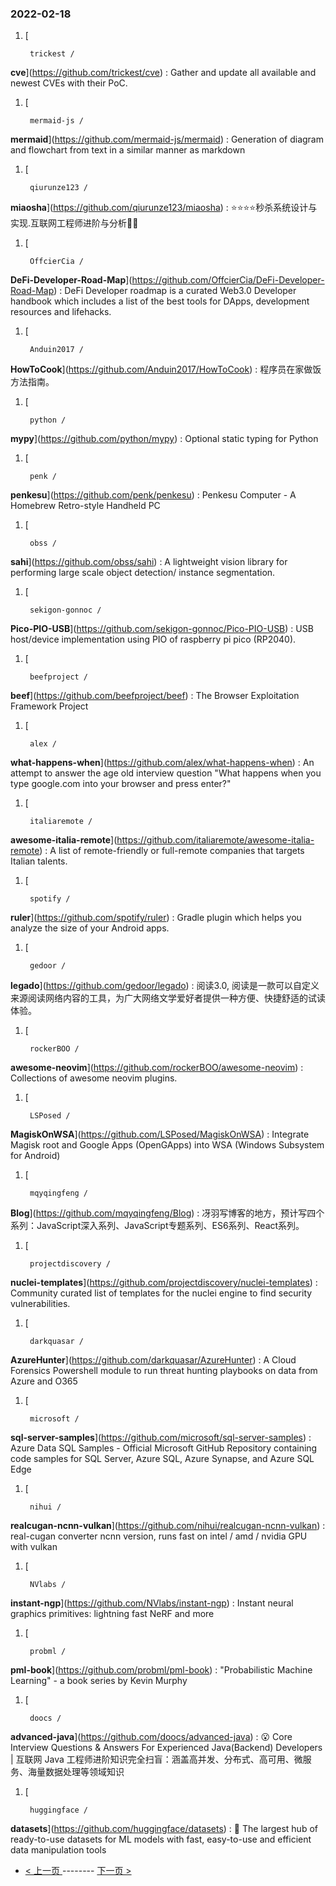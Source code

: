 ### 2022-02-18 
1. [
    

        trickest /
**cve**](https://github.com/trickest/cve) : Gather and update all available and newest CVEs with their PoC.
1. [
    

        mermaid-js /
**mermaid**](https://github.com/mermaid-js/mermaid) : Generation of diagram and flowchart from text in a similar manner as markdown
1. [
    

        qiurunze123 /
**miaosha**](https://github.com/qiurunze123/miaosha) : ⭐⭐⭐⭐秒杀系统设计与实现.互联网工程师进阶与分析🙋🐓
1. [
    

        OffcierCia /
**DeFi-Developer-Road-Map**](https://github.com/OffcierCia/DeFi-Developer-Road-Map) : DeFi Developer roadmap is a curated Web3.0 Developer handbook which includes a list of the best tools for DApps, development resources and lifehacks.
1. [
    

        Anduin2017 /
**HowToCook**](https://github.com/Anduin2017/HowToCook) : 程序员在家做饭方法指南。
1. [
    

        python /
**mypy**](https://github.com/python/mypy) : Optional static typing for Python
1. [
    

        penk /
**penkesu**](https://github.com/penk/penkesu) : Penkesu Computer - A Homebrew Retro-style Handheld PC
1. [
    

        obss /
**sahi**](https://github.com/obss/sahi) : A lightweight vision library for performing large scale object detection/ instance segmentation.
1. [
    

        sekigon-gonnoc /
**Pico-PIO-USB**](https://github.com/sekigon-gonnoc/Pico-PIO-USB) : USB host/device implementation using PIO of raspberry pi pico (RP2040).
1. [
    

        beefproject /
**beef**](https://github.com/beefproject/beef) : The Browser Exploitation Framework Project
1. [
    

        alex /
**what-happens-when**](https://github.com/alex/what-happens-when) : An attempt to answer the age old interview question "What happens when you type google.com into your browser and press enter?"
1. [
    

        italiaremote /
**awesome-italia-remote**](https://github.com/italiaremote/awesome-italia-remote) : A list of remote-friendly or full-remote companies that targets Italian talents.
1. [
    

        spotify /
**ruler**](https://github.com/spotify/ruler) : Gradle plugin which helps you analyze the size of your Android apps.
1. [
    

        gedoor /
**legado**](https://github.com/gedoor/legado) : 阅读3.0, 阅读是一款可以自定义来源阅读网络内容的工具，为广大网络文学爱好者提供一种方便、快捷舒适的试读体验。
1. [
    

        rockerBOO /
**awesome-neovim**](https://github.com/rockerBOO/awesome-neovim) : Collections of awesome neovim plugins.
1. [
    

        LSPosed /
**MagiskOnWSA**](https://github.com/LSPosed/MagiskOnWSA) : Integrate Magisk root and Google Apps (OpenGApps) into WSA (Windows Subsystem for Android)
1. [
    

        mqyqingfeng /
**Blog**](https://github.com/mqyqingfeng/Blog) : 冴羽写博客的地方，预计写四个系列：JavaScript深入系列、JavaScript专题系列、ES6系列、React系列。
1. [
    

        projectdiscovery /
**nuclei-templates**](https://github.com/projectdiscovery/nuclei-templates) : Community curated list of templates for the nuclei engine to find security vulnerabilities.
1. [
    

        darkquasar /
**AzureHunter**](https://github.com/darkquasar/AzureHunter) : A Cloud Forensics Powershell module to run threat hunting playbooks on data from Azure and O365
1. [
    

        microsoft /
**sql-server-samples**](https://github.com/microsoft/sql-server-samples) : Azure Data SQL Samples - Official Microsoft GitHub Repository containing code samples for SQL Server, Azure SQL, Azure Synapse, and Azure SQL Edge
1. [
    

        nihui /
**realcugan-ncnn-vulkan**](https://github.com/nihui/realcugan-ncnn-vulkan) : real-cugan converter ncnn version, runs fast on intel / amd / nvidia GPU with vulkan
1. [
    

        NVlabs /
**instant-ngp**](https://github.com/NVlabs/instant-ngp) : Instant neural graphics primitives: lightning fast NeRF and more
1. [
    

        probml /
**pml-book**](https://github.com/probml/pml-book) : "Probabilistic Machine Learning" - a book series by Kevin Murphy
1. [
    

        doocs /
**advanced-java**](https://github.com/doocs/advanced-java) : 😮 Core Interview Questions & Answers For Experienced Java(Backend) Developers | 互联网 Java 工程师进阶知识完全扫盲：涵盖高并发、分布式、高可用、微服务、海量数据处理等领域知识
1. [
    

        huggingface /
**datasets**](https://github.com/huggingface/datasets) : 🤗 The largest hub of ready-to-use datasets for ML models with fast, easy-to-use and efficient data manipulation tools 

- [ < 上一页 ](https://github.com/able8/github-trending-daily-record/blob/master/2022-02-17.md) -------- [ 下一页 > ](https://github.com/able8/github-trending-daily-record/blob/master/2022-02-19.md)